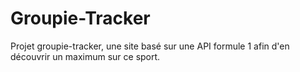 # Groupie-Tracker
Projet groupie-tracker, une site basé sur une API formule 1 afin d'en découvrir un maximum sur ce sport.
